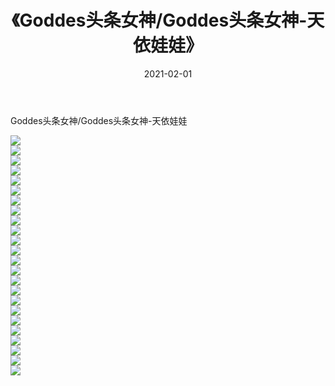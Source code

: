 ﻿---
layout: post
title:  《Goddes头条女神/Goddes头条女神-天依娃娃》
date:   2021-02-01
img: http://img.660000.xyz/Sharelink/网络美图/2021/Goddes头条女神/Goddes头条女神-天依娃娃/000.jpg
categories: [美女, 清纯, 唯美]
---

Goddes头条女神/Goddes头条女神-天依娃娃

 ![](http://img.660000.xyz/Sharelink/网络美图/2021/Goddes头条女神/Goddes头条女神-天依娃娃/001.jpg) <br>![](http://img.660000.xyz/Sharelink/网络美图/2021/Goddes头条女神/Goddes头条女神-天依娃娃/002.jpg) <br>![](http://img.660000.xyz/Sharelink/网络美图/2021/Goddes头条女神/Goddes头条女神-天依娃娃/003.jpg) <br>![](http://img.660000.xyz/Sharelink/网络美图/2021/Goddes头条女神/Goddes头条女神-天依娃娃/004.jpg) <br>![](http://img.660000.xyz/Sharelink/网络美图/2021/Goddes头条女神/Goddes头条女神-天依娃娃/005.jpg) <br>![](http://img.660000.xyz/Sharelink/网络美图/2021/Goddes头条女神/Goddes头条女神-天依娃娃/006.jpg) <br>![](http://img.660000.xyz/Sharelink/网络美图/2021/Goddes头条女神/Goddes头条女神-天依娃娃/007.jpg) <br>![](http://img.660000.xyz/Sharelink/网络美图/2021/Goddes头条女神/Goddes头条女神-天依娃娃/008.jpg) <br>![](http://img.660000.xyz/Sharelink/网络美图/2021/Goddes头条女神/Goddes头条女神-天依娃娃/009.jpg) <br>![](http://img.660000.xyz/Sharelink/网络美图/2021/Goddes头条女神/Goddes头条女神-天依娃娃/010.jpg) <br>![](http://img.660000.xyz/Sharelink/网络美图/2021/Goddes头条女神/Goddes头条女神-天依娃娃/011.jpg) <br>![](http://img.660000.xyz/Sharelink/网络美图/2021/Goddes头条女神/Goddes头条女神-天依娃娃/012.jpg) <br>![](http://img.660000.xyz/Sharelink/网络美图/2021/Goddes头条女神/Goddes头条女神-天依娃娃/013.jpg) <br>![](http://img.660000.xyz/Sharelink/网络美图/2021/Goddes头条女神/Goddes头条女神-天依娃娃/014.jpg) <br>![](http://img.660000.xyz/Sharelink/网络美图/2021/Goddes头条女神/Goddes头条女神-天依娃娃/015.jpg) <br>![](http://img.660000.xyz/Sharelink/网络美图/2021/Goddes头条女神/Goddes头条女神-天依娃娃/016.jpg) <br>![](http://img.660000.xyz/Sharelink/网络美图/2021/Goddes头条女神/Goddes头条女神-天依娃娃/017.jpg) <br>![](http://img.660000.xyz/Sharelink/网络美图/2021/Goddes头条女神/Goddes头条女神-天依娃娃/018.jpg) <br>![](http://img.660000.xyz/Sharelink/网络美图/2021/Goddes头条女神/Goddes头条女神-天依娃娃/019.jpg) <br>![](http://img.660000.xyz/Sharelink/网络美图/2021/Goddes头条女神/Goddes头条女神-天依娃娃/020.jpg) <br>![](http://img.660000.xyz/Sharelink/网络美图/2021/Goddes头条女神/Goddes头条女神-天依娃娃/021.jpg) <br>![](http://img.660000.xyz/Sharelink/网络美图/2021/Goddes头条女神/Goddes头条女神-天依娃娃/022.jpg) <br>![](http://img.660000.xyz/Sharelink/网络美图/2021/Goddes头条女神/Goddes头条女神-天依娃娃/023.jpg) <br>![](http://img.660000.xyz/Sharelink/网络美图/2021/Goddes头条女神/Goddes头条女神-天依娃娃/024.jpg) <br>